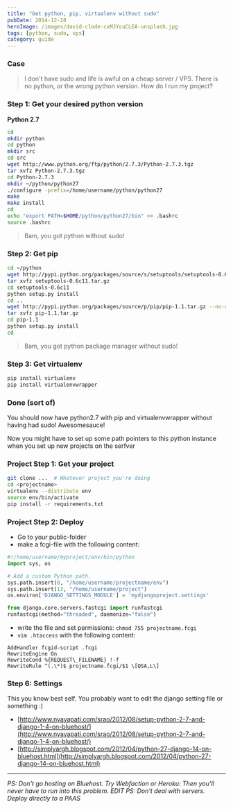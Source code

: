 ```yaml
---
title: "Get python, pip, virtualenv without sudo"
pubDate: 2014-12-28
heroImage: /images/david-clode-cxMJYcuCLEA-unsplash.jpg
tags: [python, sudo, vps]
category: guide
---
```


### Case

> I don't have sudo and life is awful on a cheap server / VPS. There is no python, or the wrong python version. How do I run my project?

### Step 1: Get your desired python version

**Python 2.7**

```bash
cd
mkdir python
cd python
mkdir src
cd src
wget http://www.python.org/ftp/python/2.7.3/Python-2.7.3.tgz
tar xvfz Python-2.7.3.tgz
cd Python-2.7.3
mkdir ~/python/python27
./configure -prefix=/home/username/python/python27
make
make install
cd
echo "export PATH=$HOME/python/python27/bin" >> .bashrc
source .bashrc
```

> Bam, you got python without sudo!

### Step 2: Get pip

```bash
cd ~/python
wget http://pypi.python.org/packages/source/s/setuptools/setuptools-0.6c11.tar.gz --no-check-certificate
tar xvfz setuptools-0.6c11.tar.gz
cd setuptools-0.6c11
python setup.py install
cd ..
wget http://pypi.python.org/packages/source/p/pip/pip-1.1.tar.gz --no-check-certificate
tar xvfz pip-1.1.tar.gz
cd pip-1.1
python setup.py install
cd
```

> Bam, you got python package manager without sudo!

### Step 3: Get virtualenv

```bash
pip install virtualenv
pip install virtualenvwrapper

```

### Done (sort of)

You should now have python2.7 with pip and virtualenvwrapper without having
had sudo! Awesomesauce!

Now you might have to set up some path pointers to this python instance when
you set up new projects on the serfver

### Project Step 1: Get your project

```bash
git clone ...  # Whatever project you're doing
cd <projectname>
virtualenv --distribute env
source env/bin/activate
pip install -r requirements.txt
```

### Project Step 2: Deploy

- Go to your public-folder
- make a fcgi-file with the following content:

```python
#!/home/username/myproject/env/bin/python
import sys, os

# Add a custom Python path.
sys.path.insert(0, "/home/username/projectname/env")
sys.path.insert(13, "/home/username/project")
os.environ['DJANGO_SETTINGS_MODULE'] = 'mydjangoproject.settings'

from django.core.servers.fastcgi import runfastcgi
runfastcgi(method="threaded", daemonize="false")
```

- write the file and set permissions: `chmod 755 projectname.fcgi`
- `vim .htaccess` with the following content:

```
AddHandler fcgid-script .fcgi
RewriteEngine On
RewriteCond %{REQUEST\_FILENAME} !-f
RewriteRule ^(.\*)$ projectname.fcgi/$1 \[QSA,L\]
```

### Step 6: Settings

This you know best self. You probably want to edit the django setting file or something :)

- [http://www.nyayapati.com/srao/2012/08/setup-python-2-7-and-django-1-4-on-bluehost/](http://www.nyayapati.com/srao/2012/08/setup-python-2-7-and-django-1-4-on-bluehost/)
- [http://simplyargh.blogspot.com/2012/04/python-27-django-14-on-bluehost.html](http://simplyargh.blogspot.com/2012/04/python-27-django-14-on-bluehost.html)

---

_PS: Don't go hosting on Bluehost. Try Webfaction or Heroku: Then you'll never have to run into this problem._
_EDIT PS: Don't deal with servers. Deploy directly to a PAAS_
